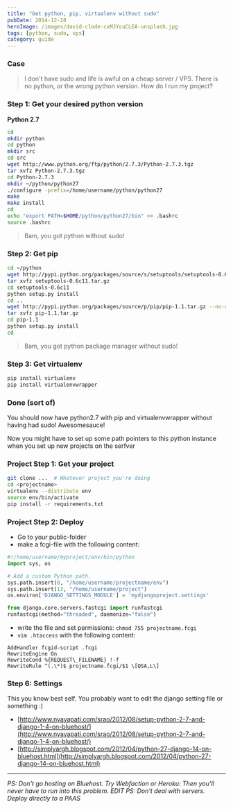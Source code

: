 ```yaml
---
title: "Get python, pip, virtualenv without sudo"
pubDate: 2014-12-28
heroImage: /images/david-clode-cxMJYcuCLEA-unsplash.jpg
tags: [python, sudo, vps]
category: guide
---
```


### Case

> I don't have sudo and life is awful on a cheap server / VPS. There is no python, or the wrong python version. How do I run my project?

### Step 1: Get your desired python version

**Python 2.7**

```bash
cd
mkdir python
cd python
mkdir src
cd src
wget http://www.python.org/ftp/python/2.7.3/Python-2.7.3.tgz
tar xvfz Python-2.7.3.tgz
cd Python-2.7.3
mkdir ~/python/python27
./configure -prefix=/home/username/python/python27
make
make install
cd
echo "export PATH=$HOME/python/python27/bin" >> .bashrc
source .bashrc
```

> Bam, you got python without sudo!

### Step 2: Get pip

```bash
cd ~/python
wget http://pypi.python.org/packages/source/s/setuptools/setuptools-0.6c11.tar.gz --no-check-certificate
tar xvfz setuptools-0.6c11.tar.gz
cd setuptools-0.6c11
python setup.py install
cd ..
wget http://pypi.python.org/packages/source/p/pip/pip-1.1.tar.gz --no-check-certificate
tar xvfz pip-1.1.tar.gz
cd pip-1.1
python setup.py install
cd
```

> Bam, you got python package manager without sudo!

### Step 3: Get virtualenv

```bash
pip install virtualenv
pip install virtualenvwrapper

```

### Done (sort of)

You should now have python2.7 with pip and virtualenvwrapper without having
had sudo! Awesomesauce!

Now you might have to set up some path pointers to this python instance when
you set up new projects on the serfver

### Project Step 1: Get your project

```bash
git clone ...  # Whatever project you're doing
cd <projectname>
virtualenv --distribute env
source env/bin/activate
pip install -r requirements.txt
```

### Project Step 2: Deploy

- Go to your public-folder
- make a fcgi-file with the following content:

```python
#!/home/username/myproject/env/bin/python
import sys, os

# Add a custom Python path.
sys.path.insert(0, "/home/username/projectname/env")
sys.path.insert(13, "/home/username/project")
os.environ['DJANGO_SETTINGS_MODULE'] = 'mydjangoproject.settings'

from django.core.servers.fastcgi import runfastcgi
runfastcgi(method="threaded", daemonize="false")
```

- write the file and set permissions: `chmod 755 projectname.fcgi`
- `vim .htaccess` with the following content:

```
AddHandler fcgid-script .fcgi
RewriteEngine On
RewriteCond %{REQUEST\_FILENAME} !-f
RewriteRule ^(.\*)$ projectname.fcgi/$1 \[QSA,L\]
```

### Step 6: Settings

This you know best self. You probably want to edit the django setting file or something :)

- [http://www.nyayapati.com/srao/2012/08/setup-python-2-7-and-django-1-4-on-bluehost/](http://www.nyayapati.com/srao/2012/08/setup-python-2-7-and-django-1-4-on-bluehost/)
- [http://simplyargh.blogspot.com/2012/04/python-27-django-14-on-bluehost.html](http://simplyargh.blogspot.com/2012/04/python-27-django-14-on-bluehost.html)

---

_PS: Don't go hosting on Bluehost. Try Webfaction or Heroku: Then you'll never have to run into this problem._
_EDIT PS: Don't deal with servers. Deploy directly to a PAAS_
